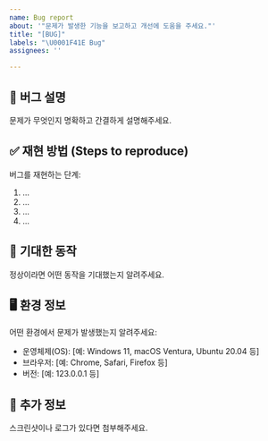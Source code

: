 ```yaml
---
name: Bug report
about: '"문제가 발생한 기능을 보고하고 개선에 도움을 주세요."'
title: "[BUG]"
labels: "\U0001F41E Bug"
assignees: ''

---
```


## 🐞 버그 설명
문제가 무엇인지 명확하고 간결하게 설명해주세요.

## ✅ 재현 방법 (Steps to reproduce)
버그를 재현하는 단계:
1. ...
2. ...
3. ...
4. ...

## 🤔 기대한 동작
정상이라면 어떤 동작을 기대했는지 알려주세요.

## 🖥️ 환경 정보
어떤 환경에서 문제가 발생했는지 알려주세요:

- 운영체제(OS): [예: Windows 11, macOS Ventura, Ubuntu 20.04 등]
- 브라우저: [예: Chrome, Safari, Firefox 등]
- 버전: [예: 123.0.0.1 등]

## 🧾 추가 정보
스크린샷이나 로그가 있다면 첨부해주세요.
